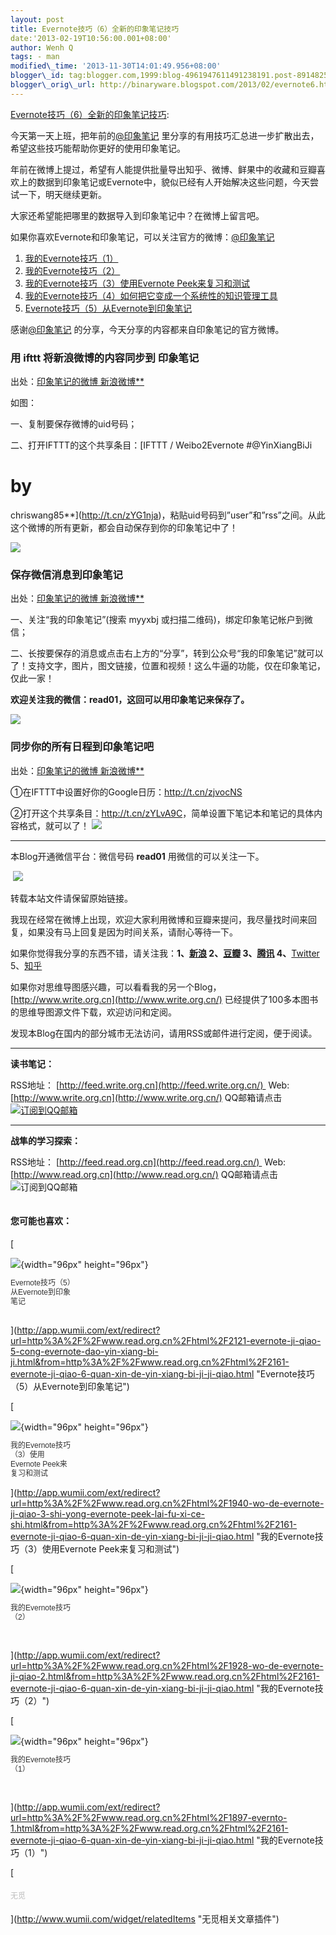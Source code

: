 ```yaml
--- 
layout: post 
title: Evernote技巧（6）全新的印象笔记技巧 
date:'2013-02-19T10:56:00.001+08:00' 
author: Wenh Q
tags: - man
modified\_time: '2013-11-30T14:01:49.956+08:00' 
blogger\_id: tag:blogger.com,1999:blog-4961947611491238191.post-8914825289728379851
blogger\_orig\_url: http://binaryware.blogspot.com/2013/02/evernote6.html
---
```

[Evernote技巧（6）全新的印象笔记技巧](http://www.read.org.cn/html/2161-evernote-ji-qiao-6-quan-xin-de-yin-xiang-bi-ji-ji-qiao.html):

今天第一天上班，把年前的[@印象笔记](http://weibo.com/yinxiangbiji)
里分享的有用技巧汇总进一步扩散出去，希望这些技巧能帮助你更好的使用印象笔记。

年前在微博上提过，希望有人能提供批量导出知乎、微博、鲜果中的收藏和豆瓣喜欢上的数据到印象笔记或Evernote中，貌似已经有人开始解决这些问题，今天尝试一下，明天继续更新。

大家还希望能把哪里的数据导入到印象笔记中？在微博上留言吧。

如果你喜欢Evernote和印象笔记，可以关注官方的微博：[@印象笔记](mailto:Evernote@%E5%8D%B0%E8%B1%A1%E7%AC%94%E8%AE%B0)


1.  [我的Evernote技巧（1）](http://www.read.org.cn/html/1897-evernto-1.html)
2.  [我的Evernote技巧（2）](http://www.read.org.cn/html/1928-wo-de-evernote-ji-qiao-2.html)
3.  [我的Evernote技巧（3）使用Evernote
    Peek来复习和测试](http://www.read.org.cn/html/1940-wo-de-evernote-ji-qiao-3-shi-yong-evernote-peek-lai-fu-xi-ce-shi.html)
4.  [我的Evernote技巧（4）如何把它变成一个系统性的知识管理工具](http://www.read.org.cn/html/1980-wo-de-evernote-ji-qiao-4-ru-ba-ta-bian-cheng-yi-ge-xi-tong-xing-de-zhi-shi-guan-li-gong-ju.html)
5.  [Evernote技巧（5）从Evernote到印象笔记](http://www.read.org.cn/html/2121-evernote-ji-qiao-5-cong-evernote-dao-yin-xiang-bi-ji.html)

感谢[@印象笔记](http://weibo.com/yinxiangbiji)
的分享，今天分享的内容都来自印象笔记的官方微博。




### **用 ifttt 将新浪微博的内容同步到 印象笔记**

出处：[印象笔记的微博 新浪微博**](http://weibo.com/yinxiangbiji)

如图：

一、复制要保存微博的uid号码；

二、打开IFTTT的这个共享条目：[IFTTT / Weibo2Evernote
#@YinXiangBiJi
# by
chriswang85**](http://t.cn/zYG1nja)，粘贴uid号码到”user”和”rss”之间。从此这个微博的所有更新，都会自动保存到你的印象笔记中了！

![](http://p2.zhimg.com/eb/f9/ebf9f2564887ba0651f12835b1ec2b51_m.jpg)




### **保存微信消息到印象笔记**



出处：[印象笔记的微博 新浪微博**](http://weibo.com/yinxiangbiji)

一、关注“我的印象笔记”(搜索 myyxbj
或扫描二维码)，绑定印象笔记帐户到微信；

二、长按要保存的消息或点击右上方的“分享”，转到公众号“我的印象笔记”就可以了！支持文字，图片，图文链接，位置和视频！这么牛逼的功能，仅在印象笔记，仅此一家！

**欢迎关注我的微信：read01，这回可以用印象笔记来保存了。**

![](http://ww2.sinaimg.cn/bmiddle/a6bdefa0jw1e1jfh7v6pej.jpg)




### **同步你的所有日程到印象笔记吧**

出处：[印象笔记的微博 新浪微博**](http://weibo.com/yinxiangbiji)

①在IFTTT中设置好你的Google日历：<http://t.cn/zjvocNS>

②打开这个共享条目：<http://t.cn/zYLvA9C>，简单设置下笔记本和笔记的具体内容格式，就可以了！
![](http://ww1.sinaimg.cn/bmiddle/a6bdefa0jw1e1uzo7s8pmj.jpg)




------------------------------------------------------------------------

本Blog开通微信平台：微信号码 **read01** 用微信的可以关注一下。

 ![](https://xfxkia.blu.livefilestore.com/y1pb7QzjJUXzlHsL2XLnFy_uAekSEJxwobuOVZMe6XcisZvtqEKe0a6Lha5k7PH2TFNdxy2hB4XBM4/%E5%BE%AE%E4%BF%A1%E4%BA%8C%E7%BB%B4%E7%A0%81.jpg?psid=1)

转载本站文件请保留原始链接。

我现在经常在微博上出现，欢迎大家利用微博和豆瓣来提问，我尽量找时间来回复，如果没有马上回复是因为时间关系，请耐心等待一下。

如果你觉得我分享的东西不错，请关注我：**1、[新浪](http://weibo.com/warfalcon)
2、[豆瓣](http://www.douban.com/people/warfalcon/)
3、[腾讯](http://t.qq.com/warfalcon)
4、**[Twitter](http://www.twitter.com/warfalcon)
5、[知乎](http://www.zhihu.com/people/warfalcon)

如果你对思维导图感兴趣，可以看看我的另一个Blog，[http://www.write.org.cn](http://www.write.org.cn/)
已经提供了100多本图书的思维导图源文件下载，欢迎访问和定阅。

发现本Blog在国内的部分城市无法访问，请用RSS或邮件进行定阅，便于阅读。

****

**读书笔记：**

RSS地址： [http://feed.write.org.cn](http://feed.write.org.cn/)  Web:
[http://www.write.org.cn](http://www.write.org.cn/)
QQ邮箱请点击[![订阅到QQ邮箱](http://rescdn.qqmail.com/zh_CN/dy/btn_dyrss.gif)](http://mail.qq.com/cgi-bin/bookcol?colid=20039)

****

**战隼的学习探索：**

RSS地址： [http://feed.read.org.cn](http://feed.read.org.cn/)  Web:
[http://www.read.org.cn](http://www.read.org.cn/) QQ邮箱请点击
![订阅到QQ邮箱](http://rescdn.qqmail.com/zh_CN/dy/btn_dyrss.gif)


**<span
style="display: block!important; padding: 20px 0 5px!important;">您可能也喜欢：</span>**



[

![](http://static.wumii.cn/site_images/2013/01/03/68058671.png){width="96px"
height="96px"}



<span
style="color: #333333; display: block!important; font: 12px/15px arial!important; height: 60px!important; line-height: 15px!important; margin: 3px 0 0 0!important; overflow: hidden!important; padding: 0!important; width: 102px!important;">Evernote技巧（5）从Evernote到印象笔记</span>

](http://app.wumii.com/ext/redirect?url=http%3A%2F%2Fwww.read.org.cn%2Fhtml%2F2121-evernote-ji-qiao-5-cong-evernote-dao-yin-xiang-bi-ji.html&from=http%3A%2F%2Fwww.read.org.cn%2Fhtml%2F2161-evernote-ji-qiao-6-quan-xin-de-yin-xiang-bi-ji-ji-qiao.html "Evernote技巧（5）从Evernote到印象笔记")



[

![](http://static.wumii.cn/site_images/2012/07/31/38119416.png){width="96px"
height="96px"}



<span
style="color: #333333; display: block!important; font: 12px/15px arial!important; height: 60px!important; line-height: 15px!important; margin: 3px 0 0 0!important; overflow: hidden!important; padding: 0!important; width: 102px!important;">我的Evernote技巧（3）使用Evernote
Peek来复习和测试</span>

](http://app.wumii.com/ext/redirect?url=http%3A%2F%2Fwww.read.org.cn%2Fhtml%2F1940-wo-de-evernote-ji-qiao-3-shi-yong-evernote-peek-lai-fu-xi-ce-shi.html&from=http%3A%2F%2Fwww.read.org.cn%2Fhtml%2F2161-evernote-ji-qiao-6-quan-xin-de-yin-xiang-bi-ji-ji-qiao.html "我的Evernote技巧（3）使用Evernote Peek来复习和测试")



[

![](http://static.wumii.cn/site_images/2012/05/13/26006932.jpg){width="96px"
height="96px"}



<span
style="color: #333333; display: block!important; font: 12px/15px arial!important; height: 60px!important; line-height: 15px!important; margin: 3px 0 0 0!important; overflow: hidden!important; padding: 0!important; width: 102px!important;">我的Evernote技巧（2）</span>

](http://app.wumii.com/ext/redirect?url=http%3A%2F%2Fwww.read.org.cn%2Fhtml%2F1928-wo-de-evernote-ji-qiao-2.html&from=http%3A%2F%2Fwww.read.org.cn%2Fhtml%2F2161-evernote-ji-qiao-6-quan-xin-de-yin-xiang-bi-ji-ji-qiao.html "我的Evernote技巧（2）")



[

![](http://static.wumii.cn/site_images/2012/07/31/38120425.png){width="96px"
height="96px"}



<span
style="color: #333333; display: block!important; font: 12px/15px arial!important; height: 60px!important; line-height: 15px!important; margin: 3px 0 0 0!important; overflow: hidden!important; padding: 0!important; width: 102px!important;">我的Evernote技巧（1）</span>

](http://app.wumii.com/ext/redirect?url=http%3A%2F%2Fwww.read.org.cn%2Fhtml%2F1897-evernto-1.html&from=http%3A%2F%2Fwww.read.org.cn%2Fhtml%2F2161-evernote-ji-qiao-6-quan-xin-de-yin-xiang-bi-ji-ji-qiao.html "我的Evernote技巧（1）")



[

<span
style="color: #bbbbbb; display: block!important; font-family: arial!important; font-size: 12px!important; padding: 5px 0!important;">无觅</span>

](http://www.wumii.com/widget/relatedItems "无觅相关文章插件")
